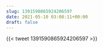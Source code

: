 ```yaml
---
slug: 1391590865924206597
date: 2021-05-10 03:08:11+00:00
draft: false
---
```


{{< tweet 1391590865924206597 >}}
